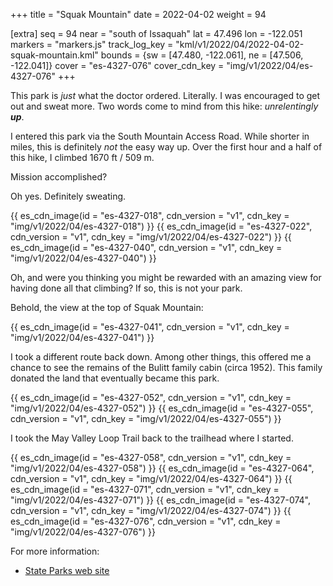 +++
title = "Squak Mountain"
date = 2022-04-02
weight = 94

[extra]
seq = 94
near = "south of Issaquah"
lat = 47.496
lon = -122.051
markers = "markers.js"
track_log_key = "kml/v1/2022/04/2022-04-02-squak-mountain.kml"
bounds = {sw = [47.480, -122.061], ne = [47.506, -122.041]}
cover = "es-4327-076"
cover_cdn_key = "img/v1/2022/04/es-4327-076"
+++

This park is _just_ what the doctor ordered. Literally. I was encouraged to get out and sweat more. Two words come to mind from this hike: _unrelentingly **up**_.

<!-- more -->

I entered this park via the South Mountain Access Road. While shorter in miles, this is definitely _not_ the easy way up. Over the first hour and a half of this hike, I climbed 1670 ft / 509 m.

Mission accomplished?

Oh yes. Definitely sweating.

{{ es_cdn_image(id = "es-4327-018", cdn_version = "v1", cdn_key = "img/v1/2022/04/es-4327-018") }}
{{ es_cdn_image(id = "es-4327-022", cdn_version = "v1", cdn_key = "img/v1/2022/04/es-4327-022") }}
{{ es_cdn_image(id = "es-4327-040", cdn_version = "v1", cdn_key = "img/v1/2022/04/es-4327-040") }}

Oh, and were you thinking you might be rewarded with an amazing view for having done all that climbing? If so, this is not your park.

Behold, the view at the top of Squak Mountain:

{{ es_cdn_image(id = "es-4327-041", cdn_version = "v1", cdn_key = "img/v1/2022/04/es-4327-041") }}

I took a different route back down. Among other things, this offered me a chance to see the remains of the Bulitt family cabin (circa 1952). This family donated the land that eventually became this park.

{{ es_cdn_image(id = "es-4327-052", cdn_version = "v1", cdn_key = "img/v1/2022/04/es-4327-052") }}
{{ es_cdn_image(id = "es-4327-055", cdn_version = "v1", cdn_key = "img/v1/2022/04/es-4327-055") }}

I took the May Valley Loop Trail back to the trailhead where I started.

{{ es_cdn_image(id = "es-4327-058", cdn_version = "v1", cdn_key = "img/v1/2022/04/es-4327-058") }}
{{ es_cdn_image(id = "es-4327-064", cdn_version = "v1", cdn_key = "img/v1/2022/04/es-4327-064") }}
{{ es_cdn_image(id = "es-4327-071", cdn_version = "v1", cdn_key = "img/v1/2022/04/es-4327-071") }}
{{ es_cdn_image(id = "es-4327-074", cdn_version = "v1", cdn_key = "img/v1/2022/04/es-4327-074") }}
{{ es_cdn_image(id = "es-4327-076", cdn_version = "v1", cdn_key = "img/v1/2022/04/es-4327-076") }}

For more information:

* [State Parks web site](https://www.parks.wa.gov/588/Squak-Mountain)
